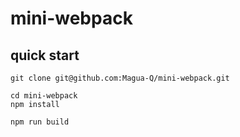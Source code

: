 # mini-webpack
## quick start
```
git clone git@github.com:Magua-Q/mini-webpack.git
```
```
cd mini-webpack
npm install
```
```
npm run build
```
